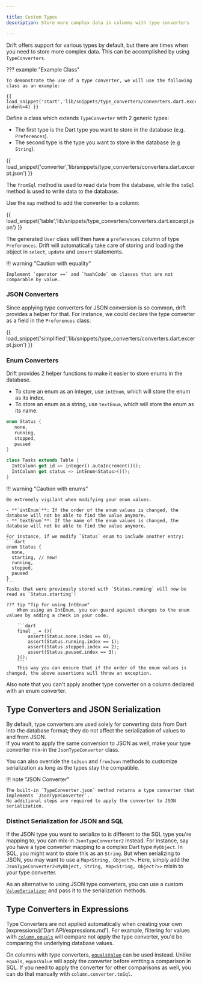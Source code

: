 ```yaml
---

title: Custom Types
description: Store more complex data in columns with type converters

---
```


Drift offers support for various types by default, but there are times when you need to store more complex data. This can be accomplished by using `TypeConverters`.


??? example "Example Class"

    To demonstrate the use of a type converter, we will use the following class as an example:

    {{ load_snippet('start','lib/snippets/type_converters/converters.dart.excerpt.json', indent=4) }}

Define a class which extends `TypeConverter` with 2 generic types: 

- The first type is the Dart type you want to store in the database (e.g. `Preferences`).
- The second type is the type you want to store in the database (e.g `String`).


{{ load_snippet('converter','lib/snippets/type_converters/converters.dart.excerpt.json') }}

The `fromSql` method is used to read data from the database, while the `toSql` method is used to write data to the database.

Use the `map` method to add the converter to a column:

{{ load_snippet('table','lib/snippets/type_converters/converters.dart.excerpt.json') }}

The generated `User` class will then have a `preferences` column of type
`Preferences`. Drift will automatically take care of storing and loading
the object in `select`, `update` and `insert` statements.

!!! warning "Caution with equality"

    Implement `operator ==` and `hashCode` on classes that are not comparable by value.

### JSON Converters

Since applying type converters for JSON conversion is so common, drift provides a helper
for that. For instance, we could declare the type converter as a field in the
`Preferences` class:

{{ load_snippet('simplified','lib/snippets/type_converters/converters.dart.excerpt.json') }}

### Enum Converters

Drift provides 2 helper functions to make it easier to store enums in the database.
- To store an enum as an integer, use `intEnum`, which will store the enum as its index.
- To store an enum as a string, use `textEnum`, which will store the enum as its name.

```dart
enum Status {
   none,
   running,
   stopped,
   paused
}

class Tasks extends Table {
  IntColumn get id => integer().autoIncrement()();
  IntColumn get status => intEnum<Status>()();
}
```

!!! warning "Caution with enums"

    Be extremely vigilant when modifying your enum values.  

    - **`intEnum`**: If the order of the enum values is changed, the database will not be able to find the value anymore.
    - **`textEnum`**: If the name of the enum values is changed, the database will not be able to find the value anymore.
    
    For instance, if we modify `Status` enum to include another entry:
    ```dart
    enum Status {
      none,
      starting, // new!
      running,
      stopped,
      paused
    }
    ```
    Tasks that were previously stored with `Status.running` will now be read as `Status.starting`!

    ??? tip "Tip for using IntEnum"
        When using an IntEnum, you can guard against changes to the enum values by adding a check in your code.

        ```dart
        final _ = (){
            assert(Status.none.index == 0);
            assert(Status.running.index == 1);
            assert(Status.stopped.index == 2);
            assert(Status.paused.index == 3);
        }();
        ```
        This way you can ensure that if the order of the enum values is changed, the above assertions will throw an exception.

Also note that you can't apply another type converter on a column declared with an enum converter.

## Type Converters and JSON Serialization

By default, type converters are used solely for converting data from Dart into the database format; they do not affect the serialization of values to and from JSON.   
If you want to apply the same conversion to JSON as well, make your type converter mix-in the
`JsonTypeConverter` class.

You can also override the `toJson` and `fromJson` methods to customize serialization as long as the types
stay the compatible.

!!! note "JSON Converter"

    The built-in `TypeConverter.json` method returns a type converter that implements `JsonTypeConverter`.
    No additional steps are required to apply the converter to JSON serialization.

### Distinct Serialization for JSON and SQL

If the JSON type you want to serialize to is different to the SQL type you're
mapping to, you can mix-in `JsonTypeConverter2` instead.
For instance, say you have a type converter mapping to a complex Dart type
`MyObject`. In SQL, you might want to store this as an `String`. But when
serializing to JSON, you may want to use a `Map<String, Object?>`. Here, simply
add the `JsonTypeConverter2<MyObject, String, Map<String, Object?>>` mixin to
your type converter.

As an alternative to using JSON type converters, you can use a custom [`ValueSerializer`](https://drift.simonbinder.eu/api/drift/valueserializer-class)
and pass it to the serialization methods.

## Type Converters in Expressions

Type Converters are not applied automatically when creating your own [expressions]('Dart API/expressions.md').
For example, filtering for values with [`column.equals`](https://drift.simonbinder.eu/api/drift/expression/equals)
will compare not apply the type converter, you'd be comparing the underlying database values.

On columns with type converters, [`equalsValue`](https://drift.simonbinder.eu/api/drift/generatedcolumnwithtypeconverter/equalsvalue)
can be used instead. Unlike `equals`, `equasValue` will apply the converter before emtting a comparison in SQL.
If you need to apply the converter for other comparisons as well, you can do that manually with `column.converter.toSql`.